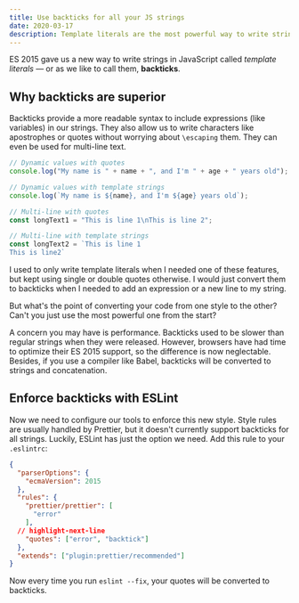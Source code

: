 ```yaml
---
title: Use backticks for all your JS strings
date: 2020-03-17
description: Template literals are the most powerful way to write strings in JavaScript. Here's how you can use them by default with ESLint.
---
```


ES 2015 gave us a new way to write strings in JavaScript called _template literals_ — or as we like to call them, **backticks**.

## Why backticks are superior

Backticks provide a more readable syntax to include expressions (like variables) in our strings. They also allow us to write characters like apostrophes or quotes without worrying about `\escaping` them. They can even be used for multi-line text.

```js
// Dynamic values with quotes
console.log("My name is " + name + ", and I'm " + age + " years old");

// Dynamic values with template strings
console.log(`My name is ${name}, and I'm ${age} years old`);

// Multi-line with quotes
const longText1 = "This is line 1\nThis is line 2";

// Multi-line with template strings
const longText2 = `This is line 1
This is line2`
```

I used to only write template literals when I needed one of these features, but kept using single or double quotes otherwise. I would just convert them to backticks when I needed to add an expression or a new line to my string.

But what's the point of converting your code from one style to the other? Can't you just use the most powerful one from the start?

A concern you may have is performance. Backticks used to be slower than regular strings when they were released. However, browsers have had time to optimize their ES 2015 support, so the difference is now neglectable. Besides, if you use a compiler like Babel, backticks will be converted to strings and concatenation.

## Enforce backticks with ESLint

Now we need to configure our tools to enforce this new style. Style rules are usually handled by Prettier, but it doesn't currently support backticks for all strings. Luckily, ESLint has just the option we need. Add this rule to your `.eslintrc`:

```json
{
  "parserOptions": {
    "ecmaVersion": 2015
  },
  "rules": {
    "prettier/prettier": [
      "error"
    ],
  // highlight-next-line
    "quotes": ["error", "backtick"]
  },
  "extends": ["plugin:prettier/recommended"]
}
```

Now every time you run `eslint --fix`, your quotes will be converted to backticks.
